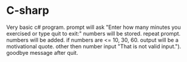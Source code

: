 # C-sharp
Very basic c# program. 
prompt will ask "Enter how many minutes you exercised or type quit to exit:"
numbers will be stored. repeat prompt. numbers will be added.
if numbers are <= 10, 30, 60. output will be a motivational quote.
other then number input "That is not valid input.").
goodbye message after quit.
